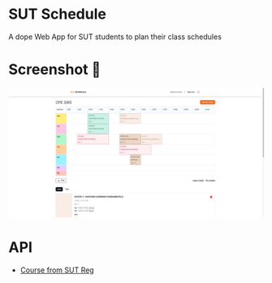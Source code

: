 # SUT Schedule

A dope Web App for SUT students to plan their class schedules

# Screenshot 📸

![image](client/public/screenshots/home.jpeg)

# API

- [Course from SUT Reg](https://github.com/pandakn/sut-schedule/tree/main/server)
